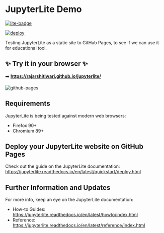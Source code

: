 # JupyterLite Demo

[![lite-badge](https://jupyterlite.rtfd.io/en/latest/_static/badge.svg)](https://jupyterlite.github.io/demo)

[![deploy](./.github/workflows/deploy.yml/badge.svg)](./.github/workflows/deploy.yml)

Testing JupyterLite as a static site to GitHub Pages, to see if we can use it for educational tool.

## ✨ Try it in your browser ✨

➡️ **https://rajarshitiwari.github.io/jupyterlite/**

![github-pages](https://user-images.githubusercontent.com/591645/120649478-18258400-c47d-11eb-80e5-185e52ff2702.gif)

## Requirements

JupyterLite is being tested against modern web browsers:

- Firefox 90+
- Chromium 89+

## Deploy your JupyterLite website on GitHub Pages

Check out the guide on the JupyterLite documentation: https://jupyterlite.readthedocs.io/en/latest/quickstart/deploy.html

## Further Information and Updates

For more info, keep an eye on the JupyterLite documentation:

- How-to Guides: https://jupyterlite.readthedocs.io/en/latest/howto/index.html
- Reference: https://jupyterlite.readthedocs.io/en/latest/reference/index.html
